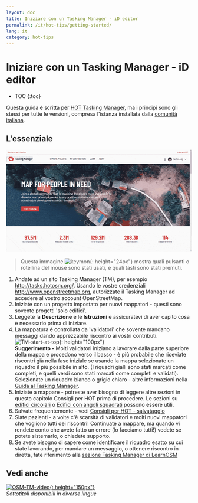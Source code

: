 ```yaml
---
layout: doc
title: Iniziare con un Tasking Manager - iD editor
permalink: /it/hot-tips/getting-started/
lang: it
category: hot-tips
---
```


Iniziare con un Tasking Manager - iD editor
============

- TOC
{:toc}

Questa guida è scritta per [HOT Tasking Manager](http://tasks.hotosm.org/), ma i principi sono gli stessi per tutte le versioni, compresa l'istanza installata dalla [comunità italiana](http://osmit-tm.wmflabs.org/).  

L'essenziale
--------------

![TM Start][]

> Questa immagine ![keymon]{: height="24px"} mostra quali pulsanti o rotellina del mouse sono stati usati, e quali tasti sono stati premuti.  

1. Andate ad un sito Tasking Manager (TM), per esempio <http://tasks.hotosm.org/>. Usando le vostre credenziali <http://www.openstreetmap.org>, autorizzate il Tasking Manager ad accedere al vostro account OpenStreetMap.  
2. Iniziate con un progetto impostato per nuovi mappatori - questi sono sovente progetti 'solo edifici'.  
3. Leggete la **Descrizione** e le **Istruzioni** e assicuratevi di aver capito cosa è necessario prima di iniziare. 
4. La mappatura è controllata da 'validatori' che sovente mandano messaggi dando apprezzabile riscontro ai vostri contributi.  
![TM-start-at-top]{: height="100px"}  
**Suggerimento -** Molti validatori iniziano a lavorare dalla parte superiore della mappa e procedono verso il basso - è più probabile che riceviate riscontri già nella fase iniziale se usando la mappa selezionate un riquadro il più possibile in alto. (I riquadri gialli sono stati marcati come completi, e quelli verdi sono stati marcati come completi e validati). Selezionate un riquadro bianco o grigio chiaro - altre informazioni nella [Guida al Tasking Manager](/it/coordination/tasking-manager/).  
5. Iniziate a mappare - potreste aver bisogno di leggere altre sezioni in questo capitolo Consigli per HOT prima di procedere. Le sezioni su [edifici circolari](/it/hot-tips/tracing-round-buildings/) o [Edifici con angoli squadrati](/it/hot-tips/tracing-rectangular-buildings/) possono essere utili.  
6.  Salvate frequentemente - vedi [Consigli per HOT - salvataggio](/it/hot-tips/saving/)  
4. Siate pazienti - a volte c'è scarsità di validatori e molti nuovi mappatori che vogliono tutti dei riscontri! Continuate a mappare, ma quando vi rendete conto che avete fatto un errore (lo facciamo tutti!) vedete se potete sistemarlo, o chiedete supporto.  
5. Se avete bisogno di sapere come identificare il riquadro esatto su cui state lavorando, per mandare un messaggio, o ottenere riscontro in diretta, fate riferimento alla [sezione Tasking Manager di LearnOSM](/it/coordination/tasking-manager/#referring-to-a-particular-square-when-sending-an-email)   

Vedi anche  
---------

[![OSM-TM-video]{: height="150px"}](https://www.youtube.com/watch?v=_feTGQXLf_M&list=PLb9506_-6FMHZ3nwn9heri3xjQKrSq1hN&index=9 "Humanitarian OpenStreetMap Team - Tasking Manager Tutorial Videos")  
*Sottotitoli disponibili in diverse lingue*  


[TM-start-at-top]:/images/hot-tips/TM-start-at-top-1.png
[TM Start]:/images/hot-tips/tm_start.gif "Tasking Manager selecting a square and loading into the iD editor"
[keymon]:/images/hot-tips/keymon.png
[marcare il lavoro come completato]:/images/hot-tips/mark-task-as-done.png
[OSM-TM-video]: /images/hot-tips/OSM-TM-video.png "Humanitarian OpenStreetMap Team - Tasking Manager Tutorial Videos"